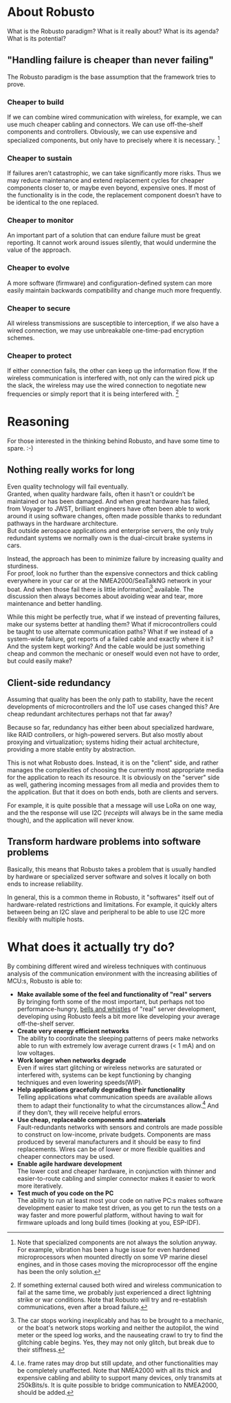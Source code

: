 # About Robusto

What is the Robusto paradigm?
What is it really about? What is its agenda? What is its potential?

## "Handling failure is cheaper than never failing"

The Robusto paradigm is the base assumption that the framework tries to prove.

### Cheaper to build
If we can combine wired communication with wireless, for example, we can use much cheaper cabling and connectors. We can use off-the-shelf components and controllers. Obviously, we can use expensive and specialized components, but only have to precisely where it is necessary. [^1]

### Cheaper to sustain
If failures aren’t catastrophic, we can take significantly more risks. Thus we may reduce maintenance and extend replacement cycles for cheaper components closer to, or maybe even beyond, expensive ones. If most of the functionality is in the code, the replacement component doesn’t have to be identical to the one replaced.

### Cheaper to monitor
An important part of a solution that can endure failure must be great reporting. 
It cannot work around issues silently, that would undermine the value of the approach.

### Cheaper to evolve
A more software (firmware) and configuration-defined system can more easily maintain backwards compatibility and change much more frequently. 

### Cheaper to secure
All wireless transmissions are susceptible to interception, if we also have a wired connection, we may use unbreakable one-time-pad encryption schemes. 

### Cheaper to protect

If either connection fails, the other can keep up the information flow. If the wireless communication is interfered with, not only can the wired pick up the slack, the wireless may use the wired connection to negotiate new frequencies or simply report that it is being interfered with. [^2]


# Reasoning

For those interested in the thinking behind Robusto, and have some time to spare. :-)

## Nothing really works for long

Even quality technology will fail eventually.<br />
Granted, when quality hardware fails, often it hasn't or couldn’t be maintained or has been damaged. And when great hardware has failed, from Voyager to JWST, brilliant engineers have often been able to work around it using software changes, often made possible thanks to redundant pathways in the hardware architecture.<br />
But outside aerospace applications and enterprise servers, the only truly redundant systems we normally own is the dual-circuit brake systems in cars. 

Instead, the approach has been to minimize failure by increasing quality and sturdiness. <br />
For proof, look no further than the expensive connectors and thick cabling everywhere in your car or at the NMEA2000/SeaTalkNG network in your boat. And when those fail there is little information[^3] available. The discussion then always becomes about avoiding wear and tear, more maintenance and better handling.  

While this might be perfectly true, what if we instead of preventing failures, make our systems better at handling them? What if microcontrollers could be taught to use alternate communication paths? What if we instead of a system-wide failure, got reports of a failed cable and exactly where it is? And the system kept working? And the cable would be just something cheap and common the mechanic or oneself would even not have to order, but could easily make?

## Client-side redundancy

Assuming that quality has been the only path to stability, have the recent developments of microcontrollers and the IoT use cases changed this? Are cheap redundant architectures perhaps not that far away?

Because so far, redundancy has either been about specialized hardware, like RAID controllers, or high-powered servers. But also mostly about proxying and virtualization; systems hiding their actual architecture, providing a more stable entity by abstraction.

This is not what Robusto does. Instead, it is on the "client" side, and rather manages the complexities of choosing the currently most appropriate media for the application to reach its resource.
It is obviously on the "server" side as well, gathering incoming messages from all media and provides them to the application. But that it does on both ends, both are clients and servers. 

For example, it is quite possible that a message will use LoRa on one way, and the the response will use I2C (_receipts_ will always be in the same media though), and the application will never know.

## Transform hardware problems into software problems

Basically, this means that Robusto takes a problem that is usually handled by hardware or specialized server software and solves it locally on both ends to increase reliability. 

In general, this is a common theme in Robusto, it "softwares" itself out of hardware-related restrictions and limitations. For example, it quickly alters between being an I2C slave and peripheral to be able to  use I2C more flexibly with multiple hosts. 

# What does it actually try do?

By combining different wired and wireless techniques with continuous analysis of the communication environment with the increasing abilities of MCU:s, Robusto is able to:<br/>
* **Make available some of the feel and functionality of "real" servers**<br/>
By bringing forth some of the most important, but perhaps not too performance-hungry, [bells and whistles](https://github.com/RobustoFramework/Robusto/blob/main/components/robusto/include/robusto_pubsub.h) of "real" server development, developing using Robusto feels a bit more like developing your average off-the-shelf server.
* **Create very energy efficient networks**<br/>
The ability to coordinate the sleeping patterns of peers make networks able to run with extremely low average current draws (< 1 mA) and on low voltages. 
* **Work longer when networks degrade**<br/>
Even if wires start glitching or wireless networks are saturated or interfered with, systems can be kept functioning by changing techniques and even lowering speeds(WIP). 
* **Help applications gracefully degrading their functionality**<br/>
Telling applications what communication speeds are available allows them to adapt their functionality to what the circumstances allow.[^4]
And if they don’t, they will receive helpful errors.
* **Use cheap, replaceable components and materials**<br/>
Fault-redundants networks with sensors and controls are made possible to construct on low-income, private budgets. 
Components are mass produced by several manufacturers and it should be easy to find replacements. Wires can be of lower or more flexible qualities and cheaper connectors may be used.
* **Enable agile hardware development**<br/>
The lower cost and cheaper hardware, in conjunction with thinner and easier-to-route cabling and simpler connector makes it easier to work more iteratively. 
* **Test much of you code on the PC**  
The ability to run at least most your code on native PC:s makes software development easier to make test driven, as you get to run the tests on a way faster and more powerful platform, without having to wait for firmware uploads and long build times (looking at you, ESP-IDF).



[^1]: Note that specialized components are not always the solution anyway. For example, vibration has been a huge issue for even hardened microprocessors when mounted directly on some VP marine diesel engines, and in those cases moving the microprocessor off the engine has been the only solution.
[^2]: If something external caused both wired and wireless communication to fail at the same time, we probably just experienced a direct lightning strike or war conditions. Note that Robusto will try and re-establish communications, even after a broad failure.
[^3]: The car stops working inexplicably and has to be brought to a mechanic, or the boat's network stops working and neither the autopilot, the wind meter or the speed log works, and the nauseating crawl to try to find the glitching cable begins. Yes, they may not only glitch, but break due to their stiffness.
[^4]: I.e. frame rates may drop but still update, and other functionalities may be completely unaffected. Note that NMEA2000 with all its thick and expensive cabling and ability to support many devices, only transmits at 250kBits/s. It is quite possible to bridge communication to NMEA2000, should be added.
[^5]: While not currently implemented like that, there are no conceptual or technical reasons beyond making the initial implementation easier to troubleshoot, but it will probably be so that a large fragmented message will be sent on many medias, and simultaneously or in an alternating. This not only for performance, but to avoid saturating an essentially shared media for too long.
